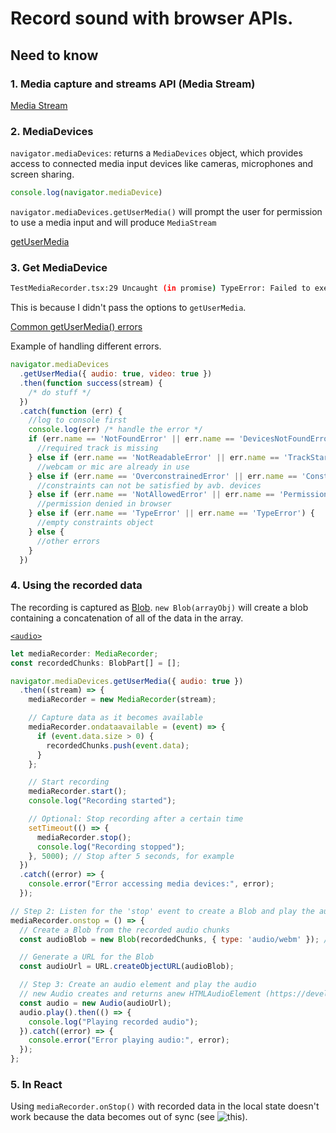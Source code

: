 # Record sound with browser APIs.

## Need to know

### 1. Media capture and streams API (Media Stream)

[Media Stream](https://developer.mozilla.org/en-US/docs/Web/API/Media_Capture_and_Streams_API)

### 2. MediaDevices

`navigator.mediaDevices`: returns a `MediaDevices` object, which provides access to connected media input devices like cameras, microphones and screen sharing.

```ts
console.log(navigator.mediaDevice)
```

`navigator.mediaDevices.getUserMedia()` will prompt the user for permission to use a media input and will produce `MediaStream`

[getUserMedia](https://developer.mozilla.org/en-US/docs/Web/API/MediaDevices/getUserMedia)

### 3. Get MediaDevice

```bash
TestMediaRecorder.tsx:29 Uncaught (in promise) TypeError: Failed to execute 'getUserMedia' on 'MediaDevices': At least one of audio and video must be requested
```

This is because I didn't pass the options to `getUserMedia`.

[Common getUserMedia() errors](https://blog.addpipe.com/common-getusermedia-errors/)

Example of handling different errors.

```js
navigator.mediaDevices
  .getUserMedia({ audio: true, video: true })
  .then(function success(stream) {
    /* do stuff */
  })
  .catch(function (err) {
    //log to console first
    console.log(err) /* handle the error */
    if (err.name == 'NotFoundError' || err.name == 'DevicesNotFoundError') {
      //required track is missing
    } else if (err.name == 'NotReadableError' || err.name == 'TrackStartError') {
      //webcam or mic are already in use
    } else if (err.name == 'OverconstrainedError' || err.name == 'ConstraintNotSatisfiedError') {
      //constraints can not be satisfied by avb. devices
    } else if (err.name == 'NotAllowedError' || err.name == 'PermissionDeniedError') {
      //permission denied in browser
    } else if (err.name == 'TypeError' || err.name == 'TypeError') {
      //empty constraints object
    } else {
      //other errors
    }
  })
```

### 4. Using the recorded data

The recording is captured as [Blob](https://developer.mozilla.org/en-US/docs/Web/API/Blob). `new Blob(arrayObj)` will create a blob containing a concatenation of all of the data in the array.

[`<audio>`](https://developer.mozilla.org/en-US/docs/Web/HTML/Element/audio)

```js
let mediaRecorder: MediaRecorder;
const recordedChunks: BlobPart[] = [];

navigator.mediaDevices.getUserMedia({ audio: true })
  .then((stream) => {
    mediaRecorder = new MediaRecorder(stream);

    // Capture data as it becomes available
    mediaRecorder.ondataavailable = (event) => {
      if (event.data.size > 0) {
        recordedChunks.push(event.data);
      }
    };

    // Start recording
    mediaRecorder.start();
    console.log("Recording started");

    // Optional: Stop recording after a certain time
    setTimeout(() => {
      mediaRecorder.stop();
      console.log("Recording stopped");
    }, 5000); // Stop after 5 seconds, for example
  })
  .catch((error) => {
    console.error("Error accessing media devices:", error);
  });

// Step 2: Listen for the 'stop' event to create a Blob and play the audio
mediaRecorder.onstop = () => {
  // Create a Blob from the recorded audio chunks
  const audioBlob = new Blob(recordedChunks, { type: 'audio/webm' }); // or 'audio/ogg' if supported

  // Generate a URL for the Blob
  const audioUrl = URL.createObjectURL(audioBlob);

  // Step 3: Create an audio element and play the audio
  // new Audio creates and returns anew HTMLAudioElement (https://developer.mozilla.org/en-US/docs/Web/API/HTMLAudioElement/Audio)
  const audio = new Audio(audioUrl);
  audio.play().then(() => {
    console.log("Playing recorded audio");
  }).catch((error) => {
    console.error("Error playing audio:", error);
  });
};
```

### 5. In React

Using `mediaRecorder.onStop()` with recorded data in the local state doesn't work because the data becomes out of sync (see ![this](./TestMediaRecorder__onStop_doesNotWork.tsx)).
